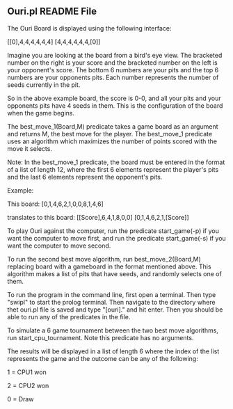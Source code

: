 
Ouri.pl README File
--------------------------------------------------

The Ouri Board is displayed using the following interface: 


[[0],4,4,4,4,4,4]
[4,4,4,4,4,4,[0]]

Imagine you are looking at the board from a bird's eye view.  The bracketed number on the right is 
your score and the bracketed number on the left is your opponent's score.  The bottom 6 numbers are 
your pits and the top 6 numbers are your opponents pits.  Each number represents the number of seeds
currently in the pit.

So in the above example board, the score is 0-0, and all your pits and your opponents pits have 4 seeds 
in them.  This is the configuration of the board when the game begins.

The best_move_1(Board,M) predicate takes a game board as an argument and returns M, the best move for the 
player.  The best_move_1 predicate uses an algorithm which maximizes the number of points scored with the move
it selects.

Note: In the best_move_1 predicate, the board must be entered in the format of a list of length 12, where the first 6
elements represent the player's pits and the last 6 elements represent the opponent's pits.

Example: 

This board: [0,1,4,6,2,1,0,0,8,1,4,6]

translates to this board: [[Score],6,4,1,8,0,0]
			  [0,1,4,6,2,1,[Score]]

To play Ouri against the computer, run the predicate start_game(-p) if you want the computer to move first, and run the 
predicate start_game(-s) if you want the computer to move second.



To run the second best move algorithm, run best_move_2(Board,M) replacing board with a gameboard in the format mentioned above.
This algorithm makes a list of pits that have seeds, and randomly selects one of them.

To run the program in the command line, first open a terminal.  Then type "swipl" to start the prolog terminal.  Then navigate to 
the directory where thet ouri.pl file is saved and type "[ouri]." and hit enter.  Then you should be able to run any of the predicates
in the file.

To simulate a 6 game tournament between the two best move algorithms, run start_cpu_tournament.  Note this predicate has no arguments.

The results will be displayed in a list of length 6 where the index of the list represents the game and the outcome can be any of the following:

1 = CPU1 won

2 = CPU2 won

0 = Draw
